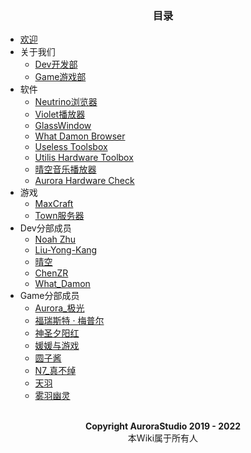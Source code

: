 <h3><center><b>目录</b></center></h3>

- [欢迎](/) 
- 关于我们
  - [Dev开发部](/about/dev)
  - [Game游戏部](/about/game)
- 软件
  -  [Neutrino浏览器](/software/Neutrino)
  -  [Violet播放器](/software/Violet)
  -  [GlassWindow](/software/GlassWindow)
  -  [What Damon Browser](/software/WDB)
  -  [Useless Toolsbox](/software/UTB)
  -  [Utilis Hardware Toolbox](/software/UHT)
  -  [晴空音乐播放器](/software/QKPlayer)
  -  [Aurora Hardware Check](/software/AHC)
- 游戏
  - [MaxCraft](/game/MaxCraft)
  - [Town服务器](/game/town)
- Dev分部成员
  - [Noah Zhu](/devMembers/Redmountain)
  - [Liu-Yong-Kang](/devMembers/Floppy)
  - [晴空](/devMembers/Qing-Kong)
  - [ChenZR](/devMembers/ChenZR)
  - [What_Damon](/devMembers/Damon233)
- Game分部成员
  - [Aurora_极光](/gameMembers/aurora)
  - [福瑞斯特 · 梅普尔](/gameMembers/forest_maple)
  - [神圣夕阳红](/gameMembers/ssxyh)
  - [媛媛与游戏](/gameMembers/yuanyuan)
  - [圆子酱](/gameMembers/yuanzi)
  - [N7_真不绰](/gameMembers/n7)
  - [天羽](/gameMembers/tianyu)
  - [雾羽幽灵](/gameMembers/wuyuyouling)

</br>

<center><b>Copyright AuroraStudio 2019 - 2022</b></center>

<center>本Wiki属于所有人</center>
